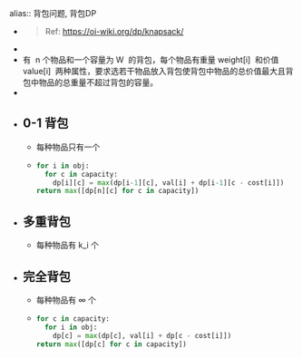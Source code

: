 alias:: 背包问题, 背包DP
- > Ref: https://oi-wiki.org/dp/knapsack/
-
- 有  n 个物品和一个容量为 W  的背包，每个物品有重量 weight[i]  和价值 value[i]  两种属性，要求选若干物品放入背包使背包中物品的总价值最大且背包中物品的总重量不超过背包的容量。
-
- ## 0-1 背包
	- 每种物品只有一个
	- ```python
	  for i in obj:
	    for c in capacity:
	      dp[i][c] = max(dp[i-1][c], val[i] + dp[i-1][c - cost[i]])
	  return max([dp[n][c] for c in capacity])
	  ```
- ## 多重背包
	- 每种物品有 k_i 个
- ## 完全背包
	- 每种物品有 ∞ 个
	- ```python
	  for c in capacity:
	    for i in obj:
	      dp[c] = max(dp[c], val[i] + dp[c - cost[i]])
	  return max([dp[c] for c in capacity])
	  ```